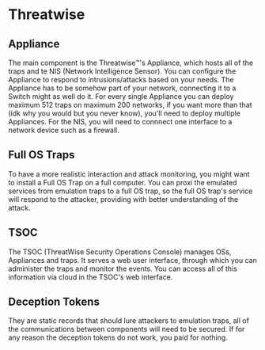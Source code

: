 # Threatwise

## Appliance

The main component is the Threatwise™'s Appliance, which hosts all of the traps and te NIS (Network Intelligence Sensor).
You can configure the Appliance to respond to intrusions/attacks based on your needs. 
The Appliance has to be somehow part of your network, connecting it to a Switch might as well do it.
For every single Appliance you can deploy maximum 512 traps on maximum 200 networks, if you want more than that (idk why you would but you never know), you'll need to deploy multiple Appliances.
For the NIS, you will need to connnect one interface to a network device such as a firewall.

## Full OS Traps

To have a more realistic interaction and attack monitoring, you might want to install a Full OS Trap on a full computer.
You can proxi the emulated services from emulation traps to a full OS trap, so the full OS trap's service will respond to the attacker, providing with better understanding of the attack.

## TSOC

The TSOC (ThreatWise Security Operations Console) manages OSs, Appliances and traps.
It serves a web user interface, through which you can administer the traps and monitor the events.
You can access all of this information via cloud in the TSOC's web interface.

## Deception Tokens

They are static records that should lure attackers to emulation traps, all of the communications between components will need to be secured.
If for any reason the deception tokens do not work, you paid for nothing.